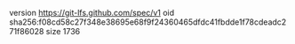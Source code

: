 version https://git-lfs.github.com/spec/v1
oid sha256:f08cd58c27f348e38695e68f9f24360465dfdc41fbdde1f78cdeadc271f86028
size 1736
